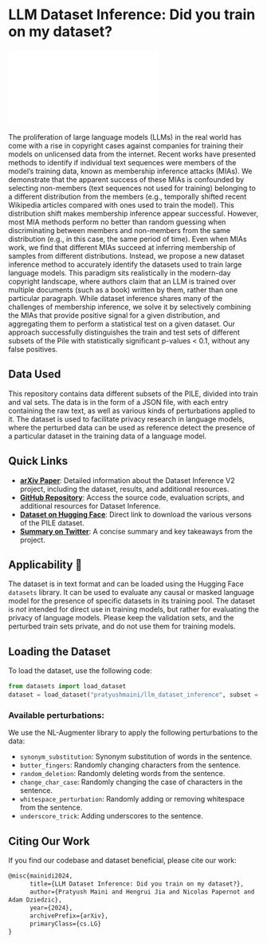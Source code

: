 # LLM Dataset Inference: Did you train on my dataset?

<!-- insert image from files/llm-dataset-inference-overview.pdf -->
![LLM Dataset Inference Overview](files/llm-dataset-inference-overview.pdf)


The proliferation of large language models (LLMs) in the real world has come with a rise in copyright
cases against companies for training their models on unlicensed data from the internet. Recent works
have presented methods to identify if individual text sequences were members of the model’s training
data, known as membership inference attacks (MIAs). We demonstrate that the apparent success of
these MIAs is confounded by selecting non-members (text sequences not used for training) belonging to
a different distribution from the members (e.g., temporally shifted recent Wikipedia articles compared
with ones used to train the model). This distribution shift makes membership inference appear successful.
However, most MIA methods perform no better than random guessing when discriminating between
members and non-members from the same distribution (e.g., in this case, the same period of time).
Even when MIAs work, we find that different MIAs succeed at inferring membership of samples from
different distributions. Instead, we propose a new dataset inference method to accurately identify
the datasets used to train large language models. This paradigm sits realistically in the modern-day
copyright landscape, where authors claim that an LLM is trained over multiple documents (such as a
book) written by them, rather than one particular paragraph. While dataset inference shares many
of the challenges of membership inference, we solve it by selectively combining the MIAs that provide
positive signal for a given distribution, and aggregating them to perform a statistical test on a given
dataset. Our approach successfully distinguishes the train and test sets of different subsets of the Pile
with statistically significant p-values < 0.1, without any false positives.

## Data Used

This repository contains data different subsets of the PILE, divided into train and val sets. The data is in the form of a JSON file, with each entry containing the raw text, as well as various kinds of perturbations applied to it. The dataset is used to facilitate privacy research in language models, where the perturbed data can be used as reference detect the presence of a particular dataset in the training data of a language model.

## Quick Links

- [**arXiv Paper**](): Detailed information about the Dataset Inference V2 project, including the dataset, results, and additional resources.
- [**GitHub Repository**](): Access the source code, evaluation scripts, and additional resources for Dataset Inference.
- [**Dataset on Hugging Face**](https://huggingface.co/datasets/pratyushmaini/llm_dataset_inference): Direct link to download the various versons of the PILE dataset.
- [**Summary on Twitter**](): A concise summary and key takeaways from the project.


## Applicability 🚀

The dataset is in text format and can be loaded using the Hugging Face `datasets` library. It can be used to evaluate any causal or masked language model for the presence of specific datasets in its training pool. The dataset is *not* intended for direct use in training models, but rather for evaluating the privacy of language models. Please keep the validation sets, and the perturbed train sets private, and do not use them for training models.

## Loading the Dataset

To load the dataset, use the following code:

```python
from datasets import load_dataset
dataset = load_dataset("pratyushmaini/llm_dataset_inference", subset = "wikipedia", split = "train")
```

### Available perturbations:
<!-- ["synonym_substitution", "butter_fingers", "random_deletion", "change_char_case", "whitespace_perturbation", "underscore_trick"] -->
We use the NL-Augmenter library to apply the following perturbations to the data:
- `synonym_substitution`: Synonym substitution of words in the sentence.
- `butter_fingers`: Randomly changing characters from the sentence.
- `random_deletion`: Randomly deleting words from the sentence.
- `change_char_case`: Randomly changing the case of characters in the sentence.
- `whitespace_perturbation`: Randomly adding or removing whitespace from the sentence.
- `underscore_trick`: Adding underscores to the sentence.


## Citing Our Work

If you find our codebase and dataset beneficial, please cite our work:
```
@misc{mainidi2024,
      title={LLM Dataset Inference: Did you train on my dataset?}, 
      author={Pratyush Maini and Hengrui Jia and Nicolas Papernot and Adam Dziedzic},
      year={2024},
      archivePrefix={arXiv},
      primaryClass={cs.LG}
}
```
